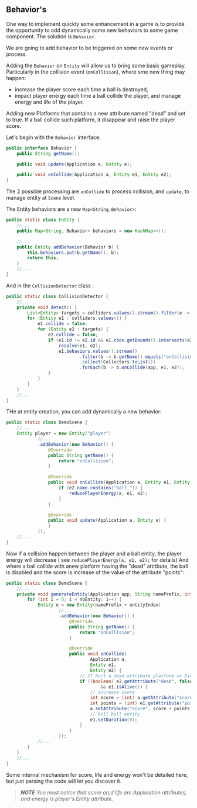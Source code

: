 ## Behavior's

One way to implement quickly some enhancement in a game is to provide the opportunity to add dynamically some new
behaviors to some game component. The solution is `Behavior`.

We are going to add behavior to be triggered on some new events or process.

Adding the `Behavior` on `Entity` will allow us to bring some basic gameplay. Particularly in the collision
event (`onCollision`), where sme new thing may happen:

- increase the player score each time a ball is destroyed,
- impact player energy each time a ball collide the player, and manage energy and life of the player.

Adding new Platforms that contains a new attribute named "dead" and set to true. If a ball collide such platform, it
disappear and raise the player score.

Let's begin with the `Behavior` interface:

```java
public interface Behavior {
    public String getName();

    public void update(Application a, Entity e);

    public void onCollide(Application a, Entity e1, Entity e2);
}
```

The 2 possible processing are `onCollide` to process collision, and `update`, to manage entity at `Scene` level.

The Entity behaviors are a new `Map<String,Behavior>`:

```java
public static class Entity {
    //...
    public Map<String, Behavior> behaviors = new HashMap<>();

    //...
    public Entity addBehavior(Behavior b) {
        this.behaviors.put(b.getName(), b);
        return this;
    }
    //...
}
```

And in the `CollisionDetector` class :

```java
public static class CollisionDetector {
    //...
    private void detect() {
        List<Entity> targets = colliders.values().stream().filter(e -> e.isAlive() || e.isInfiniteLife()).toList();
        for (Entity e1 : colliders.values()) {
            e1.collide = false;
            for (Entity e2 : targets) {
                e2.collide = false;
                if (e1.id != e2.id && e1.cbox.getBounds().intersects(e2.cbox.getBounds())) {
                    resolve(e1, e2);
                    e1.behaviors.values().stream()
                            .filter(b -> b.getName().equals("onCollision"))
                            .collect(Collectors.toList())
                            .forEach(b -> b.onCollide(app, e1, e2));
                }
            }
        }
    }
    //...
}
```

THe at entity creation, you can add dynamically a new behavior:

```java
public static class DemoScene {
    //...
    Entity player = new Entity("player")
            //...
            .addBehavior(new Behavior() {
                @Override
                public String getName() {
                    return "onCollision";
                }

                @Override
                public void onCollide(Application a, Entity e1, Entity e2) {
                    if (e2.name.contains("ball_")) {
                        reducePlayerEnergy(a, e1, e2);
                    }
                }

                @Override
                public void update(Application a, Entity e) {
                }
            });
    //...
}
```

Now if a collision happen between the player and a ball entity, the player energy will decrease (
see `reducePlayerEnergy(a, e1, e2);` for details)
And where a ball collide with anew platform having the "dead" attribute, the ball is disabled and the score is increase
of the value of the attribute "points":

```java
public static class DemoScene {
    //...
    private void generateEntity(Application app, String namePrefix, int nbEntity, double acc) {
        for (int i = 0; i < nbEntity; i++) {
            Entity e = new Entity(namePrefix + entityIndex)
                    //...
                    .addBehavior(new Behavior() {
                        @Override
                        public String getName() {
                            return "onCollision";
                        }

                        @Override
                        public void onCollide(
                                Application a,
                                Entity e1,
                                Entity e2) {
                            // If hurt a dead attribute platform => Die !
                            if ((boolean) e2.getAttribute("dead", false)
                                    && e1.isAlive()) {
                                // increase score
                                int score = (int) a.getAttribute("score", 0);
                                int points = (int) e1.getAttribute("points", 0);
                                a.setAttribute("score", score + points);
                                // kill ball entity
                                e1.setDuration(0);
                            }
                        }
                    });
            //...
        }
    }
    //...
}
```

Some internal mechanism for score, life and energy won't be detailed here, but just parsing the code will let you
discover it.

> _**NOTE**_
> _You must notice that score an,d life are Application attributes, and energy is player's Entity attribute._

